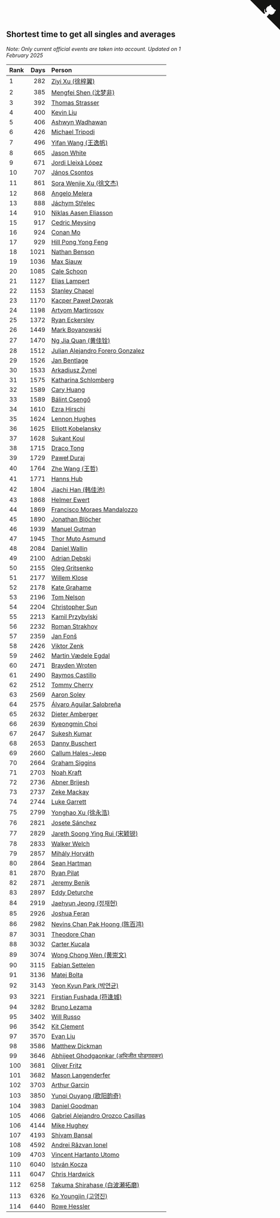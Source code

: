 ## Shortest time to get all singles and averages

*Note: Only current official events are taken into account.*
*Updated on  1 February 2025*

| Rank | Days | Person |
| :--- | ---: | :--- |
| 1 | 282 | [Ziyi Xu (徐梓翼)](https://www.worldcubeassociation.org/persons/2023XUZI01) |
| 2 | 385 | [Mengfei Shen (沈梦非)](https://www.worldcubeassociation.org/persons/2018SHEN07) |
| 3 | 392 | [Thomas Strasser](https://www.worldcubeassociation.org/persons/2022STRA10) |
| 4 | 400 | [Kevin Liu](https://www.worldcubeassociation.org/persons/2023LIUK02) |
| 5 | 406 | [Ashwyn Wadhawan](https://www.worldcubeassociation.org/persons/2022WADH02) |
| 6 | 426 | [Michael Tripodi](https://www.worldcubeassociation.org/persons/2021TRIP01) |
| 7 | 496 | [Yifan Wang (王逸帆)](https://www.worldcubeassociation.org/persons/2017WANY29) |
| 8 | 665 | [Jason White](https://www.worldcubeassociation.org/persons/2016WHIT16) |
| 9 | 671 | [Jordi Lleixà López](https://www.worldcubeassociation.org/persons/2023LOPE09) |
| 10 | 707 | [János Csontos](https://www.worldcubeassociation.org/persons/2022CSON01) |
| 11 | 861 | [Sora Wenjie Xu (徐文杰)](https://www.worldcubeassociation.org/persons/2016XUWE02) |
| 12 | 868 | [Angelo Melera](https://www.worldcubeassociation.org/persons/2022MELE01) |
| 13 | 888 | [Jáchym Střelec](https://www.worldcubeassociation.org/persons/2022STRE03) |
| 14 | 910 | [Niklas Aasen Eliasson](https://www.worldcubeassociation.org/persons/2021ELIA01) |
| 15 | 917 | [Cedric Meysing](https://www.worldcubeassociation.org/persons/2017MEYS02) |
| 16 | 924 | [Conan Mo](https://www.worldcubeassociation.org/persons/2020MOCO01) |
| 17 | 929 | [Hill Pong Yong Feng](https://www.worldcubeassociation.org/persons/2017FENG10) |
| 18 | 1021 | [Nathan Benson](https://www.worldcubeassociation.org/persons/2022BENS01) |
| 19 | 1036 | [Max Siauw](https://www.worldcubeassociation.org/persons/2017SIAU02) |
| 20 | 1085 | [Cale Schoon](https://www.worldcubeassociation.org/persons/2014SCHO02) |
| 21 | 1127 | [Elias Lampert](https://www.worldcubeassociation.org/persons/2021LAMP01) |
| 22 | 1153 | [Stanley Chapel](https://www.worldcubeassociation.org/persons/2016CHAP04) |
| 23 | 1170 | [Kacper Paweł Dworak](https://www.worldcubeassociation.org/persons/2020DWOR01) |
| 24 | 1198 | [Artyom Martirosov](https://www.worldcubeassociation.org/persons/2016MART29) |
| 25 | 1372 | [Ryan Eckersley](https://www.worldcubeassociation.org/persons/2019ECKE02) |
| 26 | 1449 | [Mark Boyanowski](https://www.worldcubeassociation.org/persons/2014BOYA01) |
| 27 | 1470 | [Ng Jia Quan (黄佳铨)](https://www.worldcubeassociation.org/persons/2015QUAN03) |
| 28 | 1512 | [Julian Alejandro Forero Gonzalez](https://www.worldcubeassociation.org/persons/2018GONZ30) |
| 29 | 1526 | [Jan Bentlage](https://www.worldcubeassociation.org/persons/2010BENT01) |
| 30 | 1533 | [Arkadiusz Żynel](https://www.worldcubeassociation.org/persons/2018ZYNE01) |
| 31 | 1575 | [Katharina Schlomberg](https://www.worldcubeassociation.org/persons/2020SCHL01) |
| 32 | 1589 | [Cary Huang](https://www.worldcubeassociation.org/persons/2015HUAN48) |
| 33 | 1589 | [Bálint Csengő](https://www.worldcubeassociation.org/persons/2019CSEN01) |
| 34 | 1610 | [Ezra Hirschi](https://www.worldcubeassociation.org/persons/2019HIRS01) |
| 35 | 1624 | [Lennon Hughes](https://www.worldcubeassociation.org/persons/2017HUGH04) |
| 36 | 1625 | [Elliott Kobelansky](https://www.worldcubeassociation.org/persons/2019KOBE03) |
| 37 | 1628 | [Sukant Koul](https://www.worldcubeassociation.org/persons/2014KOUL01) |
| 38 | 1715 | [Draco Tong](https://www.worldcubeassociation.org/persons/2020TONG02) |
| 39 | 1729 | [Paweł Duraj](https://www.worldcubeassociation.org/persons/2016DURA09) |
| 40 | 1764 | [Zhe Wang (王哲)](https://www.worldcubeassociation.org/persons/2019WANZ21) |
| 41 | 1771 | [Hanns Hub](https://www.worldcubeassociation.org/persons/2013HUBH01) |
| 42 | 1804 | [Jiachi Han (韩佳池)](https://www.worldcubeassociation.org/persons/2014HANJ02) |
| 43 | 1868 | [Helmer Ewert](https://www.worldcubeassociation.org/persons/2015EWER01) |
| 44 | 1869 | [Francisco Moraes Mandalozzo](https://www.worldcubeassociation.org/persons/2017MAND13) |
| 45 | 1890 | [Jonathan Blöcher](https://www.worldcubeassociation.org/persons/2018BLOC01) |
| 46 | 1939 | [Manuel Gutman](https://www.worldcubeassociation.org/persons/2017GUTM01) |
| 47 | 1945 | [Thor Muto Asmund](https://www.worldcubeassociation.org/persons/2017ASMU01) |
| 48 | 2084 | [Daniel Wallin](https://www.worldcubeassociation.org/persons/2013WALL03) |
| 49 | 2100 | [Adrian Dębski](https://www.worldcubeassociation.org/persons/2017DEBS01) |
| 50 | 2155 | [Oleg Gritsenko](https://www.worldcubeassociation.org/persons/2011GRIT01) |
| 51 | 2177 | [Willem Klose](https://www.worldcubeassociation.org/persons/2017KLOS01) |
| 52 | 2178 | [Kate Grahame](https://www.worldcubeassociation.org/persons/2018GRAH05) |
| 53 | 2196 | [Tom Nelson](https://www.worldcubeassociation.org/persons/2013NELS01) |
| 54 | 2204 | [Christopher Sun](https://www.worldcubeassociation.org/persons/2017SUNC02) |
| 55 | 2213 | [Kamil Przybylski](https://www.worldcubeassociation.org/persons/2016PRZY01) |
| 56 | 2232 | [Roman Strakhov](https://www.worldcubeassociation.org/persons/2012STRA02) |
| 57 | 2359 | [Jan Fonš](https://www.worldcubeassociation.org/persons/2017FONS04) |
| 58 | 2426 | [Viktor Zenk](https://www.worldcubeassociation.org/persons/2016ZENK01) |
| 59 | 2462 | [Martin Vædele Egdal](https://www.worldcubeassociation.org/persons/2013EGDA02) |
| 60 | 2471 | [Brayden Wroten](https://www.worldcubeassociation.org/persons/2018WROT01) |
| 61 | 2490 | [Raymos Castillo](https://www.worldcubeassociation.org/persons/2017CAST41) |
| 62 | 2512 | [Tommy Cherry](https://www.worldcubeassociation.org/persons/2015CHER07) |
| 63 | 2569 | [Aaron Soley](https://www.worldcubeassociation.org/persons/2017SOLE01) |
| 64 | 2575 | [Álvaro Aguilar Salobreña](https://www.worldcubeassociation.org/persons/2015SALO01) |
| 65 | 2632 | [Dieter Amberger](https://www.worldcubeassociation.org/persons/2016AMBE02) |
| 66 | 2639 | [Kyeongmin Choi](https://www.worldcubeassociation.org/persons/2017CHOI07) |
| 67 | 2647 | [Sukesh Kumar](https://www.worldcubeassociation.org/persons/2017KUMA30) |
| 68 | 2653 | [Danny Buschert](https://www.worldcubeassociation.org/persons/2017BUSC03) |
| 69 | 2660 | [Callum Hales-Jepp](https://www.worldcubeassociation.org/persons/2012HALE01) |
| 70 | 2664 | [Graham Siggins](https://www.worldcubeassociation.org/persons/2016SIGG01) |
| 71 | 2703 | [Noah Kraft](https://www.worldcubeassociation.org/persons/2016KRAF01) |
| 72 | 2736 | [Abner Brijesh](https://www.worldcubeassociation.org/persons/2016BRIJ01) |
| 73 | 2737 | [Zeke Mackay](https://www.worldcubeassociation.org/persons/2015MACK06) |
| 74 | 2744 | [Luke Garrett](https://www.worldcubeassociation.org/persons/2017GARR05) |
| 75 | 2799 | [Yonghao Xu (徐永浩)](https://www.worldcubeassociation.org/persons/2017XUYO01) |
| 76 | 2821 | [Josete Sánchez](https://www.worldcubeassociation.org/persons/2015SANC18) |
| 77 | 2829 | [Jareth Soong Ying Rui (宋颖锐)](https://www.worldcubeassociation.org/persons/2016SOON01) |
| 78 | 2833 | [Walker Welch](https://www.worldcubeassociation.org/persons/2011WELC01) |
| 79 | 2857 | [Mihály Horváth](https://www.worldcubeassociation.org/persons/2016HORV04) |
| 80 | 2864 | [Sean Hartman](https://www.worldcubeassociation.org/persons/2016HART02) |
| 81 | 2870 | [Ryan Pilat](https://www.worldcubeassociation.org/persons/2016PILA03) |
| 82 | 2871 | [Jeremy Benik](https://www.worldcubeassociation.org/persons/2016BENI05) |
| 83 | 2897 | [Eddy Deturche](https://www.worldcubeassociation.org/persons/2014DETU01) |
| 84 | 2919 | [Jaehyun Jeong (정재현)](https://www.worldcubeassociation.org/persons/2016JEON02) |
| 85 | 2926 | [Joshua Feran](https://www.worldcubeassociation.org/persons/2011FERA01) |
| 86 | 2982 | [Nevins Chan Pak Hoong (陈百鸿)](https://www.worldcubeassociation.org/persons/2010CHAN20) |
| 87 | 3031 | [Theodore Chan](https://www.worldcubeassociation.org/persons/2016CHAN25) |
| 88 | 3032 | [Carter Kucala](https://www.worldcubeassociation.org/persons/2015KUCA01) |
| 89 | 3074 | [Wong Chong Wen (黄崇文)](https://www.worldcubeassociation.org/persons/2014WENW01) |
| 90 | 3115 | [Fabian Settelen](https://www.worldcubeassociation.org/persons/2015SETT01) |
| 91 | 3136 | [Matej Bolta](https://www.worldcubeassociation.org/persons/2015BOLT01) |
| 92 | 3143 | [Yeon Kyun Park (박연균)](https://www.worldcubeassociation.org/persons/2016PARK10) |
| 93 | 3221 | [Firstian Fushada (符逢城)](https://www.worldcubeassociation.org/persons/2015FUSH01) |
| 94 | 3282 | [Bruno Lezama](https://www.worldcubeassociation.org/persons/2014LEZA02) |
| 95 | 3402 | [Will Russo](https://www.worldcubeassociation.org/persons/2015RUSS03) |
| 96 | 3542 | [Kit Clement](https://www.worldcubeassociation.org/persons/2008CLEM01) |
| 97 | 3570 | [Evan Liu](https://www.worldcubeassociation.org/persons/2009LIUE01) |
| 98 | 3586 | [Matthew Dickman](https://www.worldcubeassociation.org/persons/2013DICK01) |
| 99 | 3646 | [Abhijeet Ghodgaonkar (अभिजीत घोडगावकर)](https://www.worldcubeassociation.org/persons/2013GHOD01) |
| 100 | 3681 | [Oliver Fritz](https://www.worldcubeassociation.org/persons/2014FRIT02) |
| 101 | 3682 | [Mason Langenderfer](https://www.worldcubeassociation.org/persons/2013LANG03) |
| 102 | 3703 | [Arthur Garcin](https://www.worldcubeassociation.org/persons/2014GARC27) |
| 103 | 3850 | [Yunqi Ouyang (欧阳韵奇)](https://www.worldcubeassociation.org/persons/2007YUNQ01) |
| 104 | 3983 | [Daniel Goodman](https://www.worldcubeassociation.org/persons/2013GOOD01) |
| 105 | 4066 | [Gabriel Alejandro Orozco Casillas](https://www.worldcubeassociation.org/persons/2008CASI01) |
| 106 | 4144 | [Mike Hughey](https://www.worldcubeassociation.org/persons/2007HUGH01) |
| 107 | 4193 | [Shivam Bansal](https://www.worldcubeassociation.org/persons/2011BANS02) |
| 108 | 4592 | [Andrei Răzvan Ionel](https://www.worldcubeassociation.org/persons/2012IONE01) |
| 109 | 4703 | [Vincent Hartanto Utomo](https://www.worldcubeassociation.org/persons/2010UTOM01) |
| 110 | 6040 | [István Kocza](https://www.worldcubeassociation.org/persons/2005KOCZ01) |
| 111 | 6047 | [Chris Hardwick](https://www.worldcubeassociation.org/persons/2003HARD01) |
| 112 | 6258 | [Takuma Shirahase (白波瀬拓磨)](https://www.worldcubeassociation.org/persons/2007SHIR01) |
| 113 | 6326 | [Ko Youngjin (고영진)](https://www.worldcubeassociation.org/persons/2007YOUN04) |
| 114 | 6440 | [Rowe Hessler](https://www.worldcubeassociation.org/persons/2007HESS01) |


<a href="https://github.com/JustinTimeCuber/wca_statistics" class="github-corner" aria-label="View source on Github"><svg width="80" height="80" viewBox="0 0 250 250" style="fill:#151513; color:#fff; position: absolute; top: 0; border: 0; right: 0;" aria-hidden="true"><path d="M0,0 L115,115 L130,115 L142,142 L250,250 L250,0 Z"></path><path d="M128.3,109.0 C113.8,99.7 119.0,89.6 119.0,89.6 C122.0,82.7 120.5,78.6 120.5,78.6 C119.2,72.0 123.4,76.3 123.4,76.3 C127.3,80.9 125.5,87.3 125.5,87.3 C122.9,97.6 130.6,101.9 134.4,103.2" fill="currentColor" style="transform-origin: 130px 106px;" class="octo-arm"></path><path d="M115.0,115.0 C114.9,115.1 118.7,116.5 119.8,115.4 L133.7,101.6 C136.9,99.2 139.9,98.4 142.2,98.6 C133.8,88.0 127.5,74.4 143.8,58.0 C148.5,53.4 154.0,51.2 159.7,51.0 C160.3,49.4 163.2,43.6 171.4,40.1 C171.4,40.1 176.1,42.5 178.8,56.2 C183.1,58.6 187.2,61.8 190.9,65.4 C194.5,69.0 197.7,73.2 200.1,77.6 C213.8,80.2 216.3,84.9 216.3,84.9 C212.7,93.1 206.9,96.0 205.4,96.6 C205.1,102.4 203.0,107.8 198.3,112.5 C181.9,128.9 168.3,122.5 157.7,114.1 C157.9,116.9 156.7,120.9 152.7,124.9 L141.0,136.5 C139.8,137.7 141.6,141.9 141.8,141.8 Z" fill="currentColor" class="octo-body"></path></svg></a><style>.github-corner:hover .octo-arm{animation:octocat-wave 560ms ease-in-out}@keyframes octocat-wave{0%,100%{transform:rotate(0)}20%,60%{transform:rotate(-25deg)}40%,80%{transform:rotate(10deg)}}@media (max-width:500px){.github-corner:hover .octo-arm{animation:none}.github-corner .octo-arm{animation:octocat-wave 560ms ease-in-out}}</style>

